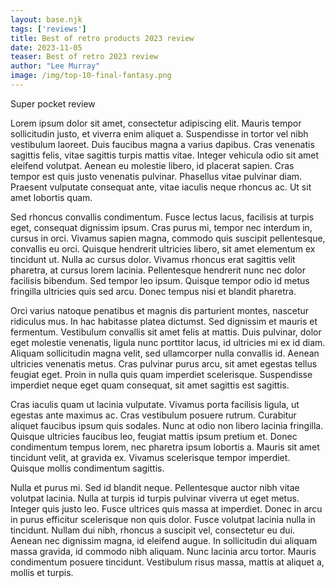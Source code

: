 ```yaml
---
layout: base.njk 
tags: ['reviews']
title: Best of retro products 2023 review
date: 2023-11-05
teaser: Best of retro 2023 review
author: "Lee Murray"
image: /img/top-10-final-fantasy.png
---
```


Super pocket review

Lorem ipsum dolor sit amet, consectetur adipiscing elit. Mauris tempor sollicitudin justo, et viverra enim aliquet a. Suspendisse in tortor vel nibh vestibulum laoreet. Duis faucibus magna a varius dapibus. Cras venenatis sagittis felis, vitae sagittis turpis mattis vitae. Integer vehicula odio sit amet eleifend volutpat. Aenean eu molestie libero, id placerat sapien. Cras tempor est quis justo venenatis pulvinar. Phasellus vitae pulvinar diam. Praesent vulputate consequat ante, vitae iaculis neque rhoncus ac. Ut sit amet lobortis quam.

Sed rhoncus convallis condimentum. Fusce lectus lacus, facilisis at turpis eget, consequat dignissim ipsum. Cras purus mi, tempor nec interdum in, cursus in orci. Vivamus sapien magna, commodo quis suscipit pellentesque, convallis eu orci. Quisque hendrerit ultricies libero, sit amet elementum ex tincidunt ut. Nulla ac cursus dolor. Vivamus rhoncus erat sagittis velit pharetra, at cursus lorem lacinia. Pellentesque hendrerit nunc nec dolor facilisis bibendum. Sed tempor leo ipsum. Quisque tempor odio id metus fringilla ultricies quis sed arcu. Donec tempus nisi et blandit pharetra.

Orci varius natoque penatibus et magnis dis parturient montes, nascetur ridiculus mus. In hac habitasse platea dictumst. Sed dignissim et mauris et fermentum. Vestibulum convallis sit amet felis at mattis. Duis pulvinar, dolor eget molestie venenatis, ligula nunc porttitor lacus, id ultricies mi ex id diam. Aliquam sollicitudin magna velit, sed ullamcorper nulla convallis id. Aenean ultricies venenatis metus. Cras pulvinar purus arcu, sit amet egestas tellus feugiat eget. Proin in nulla quis quam imperdiet scelerisque. Suspendisse imperdiet neque eget quam consequat, sit amet sagittis est sagittis.

Cras iaculis quam ut lacinia vulputate. Vivamus porta facilisis ligula, ut egestas ante maximus ac. Cras vestibulum posuere rutrum. Curabitur aliquet faucibus ipsum quis sodales. Nunc at odio non libero lacinia fringilla. Quisque ultricies faucibus leo, feugiat mattis ipsum pretium et. Donec condimentum tempus lorem, nec pharetra ipsum lobortis a. Mauris sit amet tincidunt velit, at gravida ex. Vivamus scelerisque tempor imperdiet. Quisque mollis condimentum sagittis.

Nulla et purus mi. Sed id blandit neque. Pellentesque auctor nibh vitae volutpat lacinia. Nulla at turpis id turpis pulvinar viverra ut eget metus. Integer quis justo leo. Fusce ultrices quis massa at imperdiet. Donec in arcu in purus efficitur scelerisque non quis dolor. Fusce volutpat lacinia nulla in tincidunt. Nullam dui nibh, rhoncus a suscipit vel, consectetur eu dui. Aenean nec dignissim magna, id eleifend augue. In sollicitudin dui aliquam massa gravida, id commodo nibh aliquam. Nunc lacinia arcu tortor. Mauris condimentum posuere tincidunt. Vestibulum risus massa, mattis at aliquet a, mollis et turpis.
